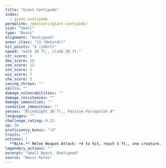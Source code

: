 ```yaml
---
title: "Giant Centipede"
index:
  - giant-centipede
permalink: /monsters/giant-centipede/
size: "Small"
type: "Beast"
alignment: "Unaligned"
armor_class: "13 (Natural)"
hit_points: "4 (1d6+1)"
speed: "walk 30 ft., climb 30 ft."
str_score: 5
dex_score: 14
con_score: 12
int_score: 1
wis_score: 7
cha_score: 3
saving_throws: ""
skills: ""
damage_vulnerabilities: ""
damage_resistances: ""
damage_immunities: ""
condition_immunities: ""
senses: "Blindsight 30 ft., Passive Perception 8"
languages: ""
challenge_rating: 0.25
xp: 50
proficiency_bonus: "+2"
traits: ""
actions: |
  **Bite.** Melee Weapon Attack: +4 to hit, reach 5 ft., one creature. Hit: 4 (1d4 + 2) piercing damage, and the target must succeed on a DC 11 Constitution saving throw or take 10 (3d6) poison damage. If the poison damage reduces the target to 0 hit points, the target is stable but poisoned for 1 hour, even after regaining hit points, and is paralyzed while poisoned in this way.  
legendary_actions: ""
excerpt: "Small Beast, Unaligned"
source: "Basic Rules"
---
```

